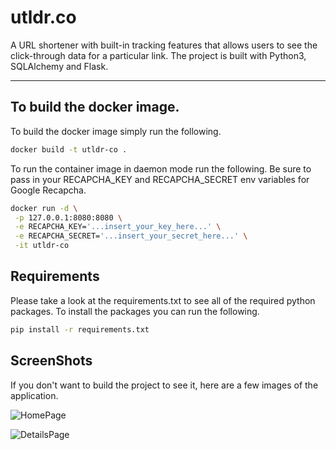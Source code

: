 # utldr.co
A URL shortener with built-in tracking features that allows users to see the
click-through data for a particular link. The project is built with Python3,
SQLAlchemy and Flask.

---

## To build the docker image.
To build the docker image simply run the following.
```sh
docker build -t utldr-co .
```

To run the container image in daemon mode run the following. Be sure to pass in
your RECAPCHA_KEY and RECAPCHA_SECRET env variables for Google Recapcha.
```sh
docker run -d \
 -p 127.0.0.1:8080:8080 \
 -e RECAPCHA_KEY='...insert_your_key_here...' \
 -e RECAPCHA_SECRET='...insert_your_secret_here...' \
 -it utldr-co
```

## Requirements
Please take a look at the requirements.txt to see all of the required python
packages.  To install the packages you can run the following.
```sh
pip install -r requirements.txt
```

## ScreenShots
If you don't want to build the project to see it, here are a few images of the
application.

![HomePage](http://i.imgur.com/zWVl5xz.png)

![DetailsPage](http://i.imgur.com/LkdsnuY.png)
